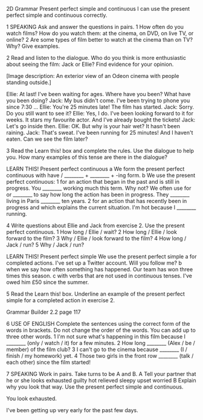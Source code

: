 2D Grammar
Present perfect simple and continuous
I can use the present perfect simple and continuous correctly.

1 SPEAKING Ask and answer the questions in pairs.
1 How often do you watch films? How do you watch them: at the cinema, on DVD, on live TV, or online?
2 Are some types of film better to watch at the cinema than on TV? Why? Give examples.

2 Read and listen to the dialogue. Who do you think is more enthusiastic about seeing the film: Jack or Ellie? Find evidence for your opinion.

[Image description: An exterior view of an Odeon cinema with people standing outside.]

Ellie: At last! I've been waiting for ages. Where have you been? What have you been doing?
Jack: My bus didn't come. I've been trying to phone you since 7:30 ...
Ellie: You're 25 minutes late! The film has started.
Jack: Sorry. Do you still want to see it?
Ellie: Yes, I do. I've been looking forward to it for weeks. It stars my favourite actor. And I've already bought the tickets!
Jack: Let's go inside then.
Ellie: OK. But why is your hair wet? It hasn't been raining.
Jack: That's sweat. I've been running for 25 minutes! And I haven't eaten. Can we see the film later?

3 Read the Learn this! box and complete the rules. Use the dialogue to help you. How many examples of this tense are there in the dialogue?

LEARN THIS! Present perfect continuous
a We form the present perfect continuous with have / ________ + ________ + -ing form.
b We use the present perfect continuous:
1 for an action that began in the past and is still in progress.
You ________ working much this term. Why not?
We often use for or ________ to say how long the action has been in progress.
They ________ living in Paris ________ ten years.
2 for an action that has recently been in progress and which explains the current situation.
I'm hot because I ________ running.

4 Write questions about Ellie and Jack from exercise 2. Use the present perfect continuous.
1 How long / Ellie / wait?
2 How long / Ellie / look forward to the film?
3 Why / Ellie / look forward to the film?
4 How long / Jack / run?
5 Why / Jack / run?

LEARN THIS! Present perfect simple
We use the present perfect simple
a for completed actions.
I've set up a Twitter account. Will you follow me?
b when we say how often something has happened.
Our team has won three times this season.
c with verbs that are not used in continuous tenses.
I've owed him £50 since the summer.

5 Read the Learn this! box. Underline an example of the present perfect simple for a completed action in exercise 2.

Grammar Builder 2.2 page 117

6 USE OF ENGLISH Complete the sentences using the correct form of the words in brackets. Do not change the order of the words. You can add up to three other words.
1 I'm not sure what's happening in this film because I ________ (only / watch / it) for a few minutes.
2 How long ________ (Alex / be / member) of the film club?
3 I can't go to the cinema because ________ (I / finish / my homework) yet.
4 Those two girls in the front row ________ (talk / each other) since the film started!

7 SPEAKING Work in pairs. Take turns to be A and B.
A Tell your partner that he or she looks
exhausted   guilty   hot   relieved
sleepy   upset   worried
B Explain why you look that way. Use the present perfect simple and continuous.

You look exhausted.

I've been getting up very early for the past few days.